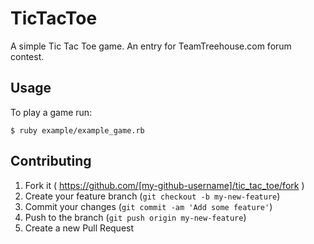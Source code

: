 # TicTacToe

A simple Tic Tac Toe game. An entry for TeamTreehouse.com forum contest.

## Usage

To play a game run:

    $ ruby example/example_game.rb

## Contributing

1. Fork it ( https://github.com/[my-github-username]/tic_tac_toe/fork )
2. Create your feature branch (`git checkout -b my-new-feature`)
3. Commit your changes (`git commit -am 'Add some feature'`)
4. Push to the branch (`git push origin my-new-feature`)
5. Create a new Pull Request
